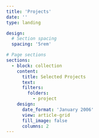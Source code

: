 ```yaml
---
title: 'Projects'
date: ''
type: landing

design:
  # Section spacing
  spacing: '5rem'

# Page sections
sections:
  - block: collection
    content:
      title: Selected Projects
      text: 
      filters:
        folders:
          - project
    design:
      date_format: 'January 2006'
      view: article-grid
      fill_image: false
      columns: 2
---
```

